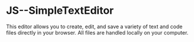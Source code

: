 # JS--SimpleTextEditor
This editor allows you to create, edit, and save a variety of text and code files directly in your browser. All files are handled locally on your computer.
